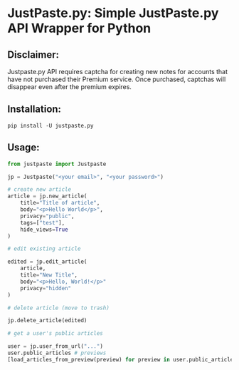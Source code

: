 # **JustPaste.py:** Simple JustPaste.py API Wrapper for Python

## Disclaimer:
Justpaste.py API requires captcha for creating new notes for accounts that have not purchased their Premium service. Once purchased, captchas will disappear even after the premium expires. 

## Installation:

```
pip install -U justpaste.py
```

## Usage:
```python
from justpaste import Justpaste

jp = Justpaste("<your email>", "<your password>")

# create new article
article = jp.new_article(
    title="Title of article",
    body="<p>Hello World</p>",
    privacy="public",
    tags=["test"],
    hide_views=True
)

# edit existing article

edited = jp.edit_article(
    article,
    title="New Title",
    body="<p>Hello, World!</p>"
    privacy="hidden"
)

# delete article (move to trash)

jp.delete_article(edited)

# get a user's public articles

user = jp.user_from_url("...")
user.public_articles # previews
[load_articles_from_preview(preview) for preview in user.public_articles] # full articles

```
